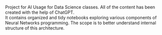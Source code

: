 Project for AI Usage for Data Science classes. All of the content has been created with the help of ChatGPT.
<br>
It contains organized and tidy notebooks exploring various components of Neural Networks programming. The scope is to better understand internal structure of this architecture.

